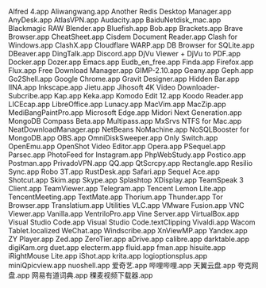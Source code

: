 Alfred 4.app
Aliwangwang.app
Another Redis Desktop Manager.app
AnyDesk.app
AtlasVPN.app
Audacity.app
BaiduNetdisk_mac.app
Blackmagic RAW
Blender.app
Bluefish.app
Bob.app
Brackets.app
Brave Browser.app
CheatSheet.app
Cisdem Document Reader.app
Clash for Windows.app
ClashX.app
Cloudflare WARP.app
DB Browser for SQLite.app
DBeaver.app
DingTalk.app
Discord.app
DjVu Viewer + DjVu to PDF.app
Docker.app
Dozer.app
Emacs.app
Eudb_en_free.app
Finda.app
Firefox.app
Flux.app
Free Download Manager.app
GIMP-2.10.app
Geany.app
Geph.app
Go2Shell.app
Google Chrome.app
Gravit Designer.app
Hidden Bar.app
IINA.app
Inkscape.app
Jietu.app
Jihosoft 4K Video Downloader-Subcribe.app
Kap.app
Keka.app
Komodo Edit 12.app
Koodo Reader.app
LICEcap.app
LibreOffice.app
Lunacy.app
MacVim.app
MacZip.app
MediBangPaintPro.app
Microsoft Edge.app
Midori Next Generation.app
MongoDB Compass Beta.app
Multipass.app
MxSrvs
NTFS for Mac.app
NeatDownloadManager.app
NetBeans
NoMachine.app
NoSQLBooster for MongoDB.app
OBS.app
OmniDiskSweeper.app
Only Switch.app
OpenEmu.app
OpenShot Video Editor.app
Opera.app
PSequel.app
Parsec.app
PhotoFeed for Instagram.app
PhpWebStudy.app
Postico.app
Postman.app
PrivadoVPN.app
QQ.app
QtScrcpy.app
Rectangle.app
Resilio Sync.app
Robo 3T.app
RustDesk.app
Safari.app
Sequel Ace.app
Shotcut.app
Skim.app
Skype.app
Splashtop XDisplay.app
TeamSpeak 3 Client.app
TeamViewer.app
Telegram.app
Tencent Lemon Lite.app
TencentMeeting.app
TextMate.app
Thorium.app
Thunder.app
Tor Browser.app
Translatium.app
Utilities
VLC.app
VMware Fusion.app
VNC Viewer.app
Vanilla.app
VentriloPro.app
Vine Server.app
VirtualBox.app
Visual Studio Code.app
Visual Studio Code.textClipping
Vivaldi.app
Wacom Tablet.localized
WeChat.app
Windscribe.app
XnViewMP.app
Yandex.app
ZY Player.app
Zed.app
ZeroTier.app
aDrive.app
calibre.app
darktable.app
digiKam.org
duet.app
electerm.app
fluid.app
fman.app
hisuite.app
iRightMouse Lite.app
iShot.app
krita.app
logioptionsplus.app
miniQpicview.app
nuoshell.app
爱奇艺.app
哔哩哔哩.app
天翼云盘.app
夸克网盘.app
网易有道词典.app
稞麦视频下载器.app
